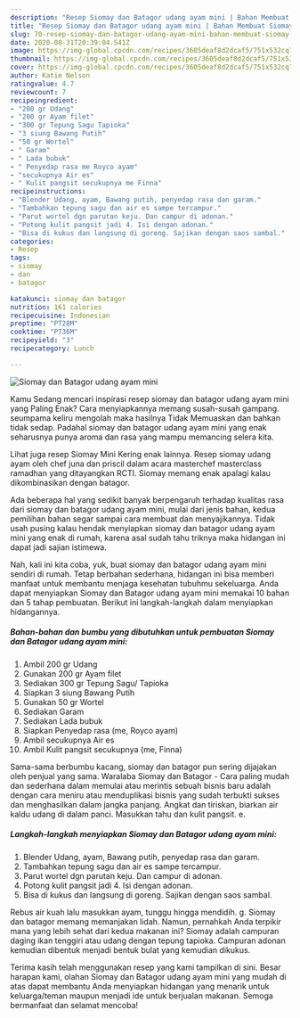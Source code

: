```yaml
---
description: "Resep Siomay dan Batagor udang ayam mini | Bahan Membuat Siomay dan Batagor udang ayam mini Yang Sempurna"
title: "Resep Siomay dan Batagor udang ayam mini | Bahan Membuat Siomay dan Batagor udang ayam mini Yang Sempurna"
slug: 70-resep-siomay-dan-batagor-udang-ayam-mini-bahan-membuat-siomay-dan-batagor-udang-ayam-mini-yang-sempurna
date: 2020-08-31T20:39:04.541Z
image: https://img-global.cpcdn.com/recipes/3605deaf8d2dcaf5/751x532cq70/siomay-dan-batagor-udang-ayam-mini-foto-resep-utama.jpg
thumbnail: https://img-global.cpcdn.com/recipes/3605deaf8d2dcaf5/751x532cq70/siomay-dan-batagor-udang-ayam-mini-foto-resep-utama.jpg
cover: https://img-global.cpcdn.com/recipes/3605deaf8d2dcaf5/751x532cq70/siomay-dan-batagor-udang-ayam-mini-foto-resep-utama.jpg
author: Katie Nelson
ratingvalue: 4.7
reviewcount: 7
recipeingredient:
- "200 gr Udang"
- "200 gr Ayam filet"
- "300 gr Tepung Sagu Tapioka"
- "3 siung Bawang Putih"
- "50 gr Wortel"
- " Garam"
- " Lada bubuk"
- " Penyedap rasa me Royco ayam"
- "secukupnya Air es"
- " Kulit pangsit secukupnya me Finna"
recipeinstructions:
- "Blender Udang, ayam, Bawang putih, penyedap rasa dan garam."
- "Tambahkan tepung sagu dan air es sampe tercampur."
- "Parut wortel dgn parutan keju. Dan campur di adonan."
- "Potong kulit pangsit jadi 4. Isi dengan adonan."
- "Bisa di kukus dan langsung di goreng. Sajikan dengan saos sambal."
categories:
- Resep
tags:
- siomay
- dan
- batagor

katakunci: siomay dan batagor 
nutrition: 161 calories
recipecuisine: Indonesian
preptime: "PT28M"
cooktime: "PT36M"
recipeyield: "3"
recipecategory: Lunch

---
```



![Siomay dan Batagor udang ayam mini](https://img-global.cpcdn.com/recipes/3605deaf8d2dcaf5/751x532cq70/siomay-dan-batagor-udang-ayam-mini-foto-resep-utama.jpg)

Kamu Sedang mencari inspirasi resep siomay dan batagor udang ayam mini yang Paling Enak? Cara menyiapkannya memang susah-susah gampang. seumpama keliru mengolah maka hasilnya Tidak Memuaskan dan bahkan tidak sedap. Padahal siomay dan batagor udang ayam mini yang enak seharusnya punya aroma dan rasa yang mampu memancing selera kita.

Lihat juga resep Siomay Mini Kering enak lainnya. Resep siomay udang ayam oleh chef juna dan priscil dalam acara masterchef masterclass ramadhan yang ditayangkan RCTI. Siomay memang enak apalagi kalau dikombinasikan dengan batagor.

Ada beberapa hal yang sedikit banyak berpengaruh terhadap kualitas rasa dari siomay dan batagor udang ayam mini, mulai dari jenis bahan, kedua pemilihan bahan segar sampai cara membuat dan menyajikannya. Tidak usah pusing kalau hendak menyiapkan siomay dan batagor udang ayam mini yang enak di rumah, karena asal sudah tahu triknya maka hidangan ini dapat jadi sajian istimewa.


Nah, kali ini kita coba, yuk, buat siomay dan batagor udang ayam mini sendiri di rumah. Tetap berbahan sederhana, hidangan ini bisa memberi manfaat untuk membantu menjaga kesehatan tubuhmu sekeluarga. Anda dapat menyiapkan Siomay dan Batagor udang ayam mini memakai 10 bahan dan 5 tahap pembuatan. Berikut ini langkah-langkah dalam menyiapkan hidangannya.

<!--inarticleads1-->

##### Bahan-bahan dan bumbu yang dibutuhkan untuk pembuatan Siomay dan Batagor udang ayam mini:

1. Ambil 200 gr Udang
1. Gunakan 200 gr Ayam filet
1. Sediakan 300 gr Tepung Sagu/ Tapioka
1. Siapkan 3 siung Bawang Putih
1. Gunakan 50 gr Wortel
1. Sediakan  Garam
1. Sediakan  Lada bubuk
1. Siapkan  Penyedap rasa (me, Royco ayam)
1. Ambil secukupnya Air es
1. Ambil  Kulit pangsit secukupnya (me, Finna)


Sama-sama berbumbu kacang, siomay dan batagor pun sering dijajakan oleh penjual yang sama. Waralaba Siomay dan Batagor - Cara paling mudah dan sederhana dalam memulai atau merintis sebuah bisnis baru adalah dengan cara meniru atau menduplikasi bisnis yang sudah terbukti sukses dan menghasilkan dalam jangka panjang. Angkat dan tiriskan, biarkan air kaldu udang di dalam panci. Masukkan tahu dan kulit pangsit. e. 

<!--inarticleads2-->

##### Langkah-langkah menyiapkan Siomay dan Batagor udang ayam mini:

1. Blender Udang, ayam, Bawang putih, penyedap rasa dan garam.
1. Tambahkan tepung sagu dan air es sampe tercampur.
1. Parut wortel dgn parutan keju. Dan campur di adonan.
1. Potong kulit pangsit jadi 4. Isi dengan adonan.
1. Bisa di kukus dan langsung di goreng. Sajikan dengan saos sambal.


Rebus air kuah lalu masukkan ayam, tunggu hingga mendidih. g. Siomay dan batagor memang memanjakan lidah. Namun, pernahkah Anda terpikir mana yang lebih sehat dari kedua makanan ini? Siomay adalah campuran daging ikan tenggiri atau udang dengan tepung tapioka. Campuran adonan kemudian dibentuk menjadi bentuk bulat yang kemudian dikukus. 

Terima kasih telah menggunakan resep yang kami tampilkan di sini. Besar harapan kami, olahan Siomay dan Batagor udang ayam mini yang mudah di atas dapat membantu Anda menyiapkan hidangan yang menarik untuk keluarga/teman maupun menjadi ide untuk berjualan makanan. Semoga bermanfaat dan selamat mencoba!
